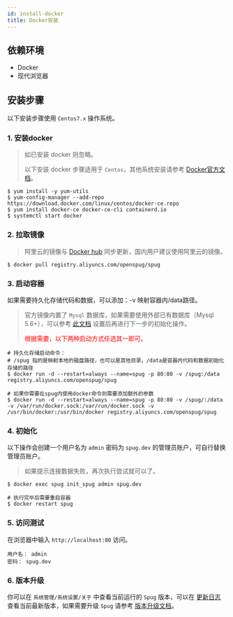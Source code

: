 ```yaml
---
id: install-docker
title: Docker安装
---
```

## 依赖环境

- Docker
- 现代浏览器

## 安装步骤
以下安装步骤使用 `Centos7.x` 操作系统。

### 1. 安装docker
> 如已安装 docker 则忽略。
> 
> 以下安装 docker 步骤适用于 `Centos`，其他系统安装请参考 [Docker官方文档](https://docs.docker.com/engine/install/#server)。
```shell script
$ yum install -y yum-utils
$ yum-config-manager --add-repo https://download.docker.com/linux/centos/docker-ce.repo
$ yum install docker-ce docker-ce-cli containerd.io
$ systemctl start docker
```

### 2. 拉取镜像
> 阿里云的镜像与 [Docker hub](https://hub.docker.com/r/openspug/spug/tags) 同步更新，国内用户建议使用阿里云的镜像。
```shell script
$ docker pull registry.aliyuncs.com/openspug/spug
```

### 3. 启动容器
如果需要持久化存储代码和数据，可以添加：-v 映射容器内/data路径。
> 官方镜像内置了 `Mysql` 数据库，如果需要使用外部已有数据库（Mysql 5.6+），可以参考 [此文档](/docs/install-error#docker-部署使用外部-mysql) 
> 设置后再进行下一步的初始化操作。
> 
> <font color="red">根据需要，以下两种启动方式任选其一即可。</font>
```shell script
# 持久化存储启动命令：
# /spug 指的是映射本地的磁盘路径，也可以是其他目录，/data是容器内代码和数据初始化存储的路径
$ docker run -d --restart=always --name=spug -p 80:80 -v /spug:/data registry.aliyuncs.com/openspug/spug

# 如果你需要在spug内使用docker命令则需要添加额外的参数
$ docker run -d --restart=always --name=spug -p 80:80 -v /spug/:/data -v /var/run/docker.sock:/var/run/docker.sock -v /usr/bin/docker:/usr/bin/docker registry.aliyuncs.com/openspug/spug
```

### 4. 初始化
以下操作会创建一个用户名为 `admin` 密码为 `spug.dev` 的管理员账户，可自行替换管理员账户。
> 如果提示连接数据失败，再次执行尝试就可以了。
```shell script
$ docker exec spug init_spug admin spug.dev

# 执行完毕后需要重启容器
$ docker restart spug
```

### 5. 访问测试
在浏览器中输入 `http://localhost:80` 访问。  
```
用户名： admin  
密码： spug.dev
```

### 6. 版本升级
你可以在 `系统管理/系统设置/关于` 中查看当前运行的 `Spug` 版本，可以在 [更新日志](/docs/change-log) 
查看当前最新版本，如果需要升级 `Spug` 请参考 [版本升级文档](/docs/update-version)。
